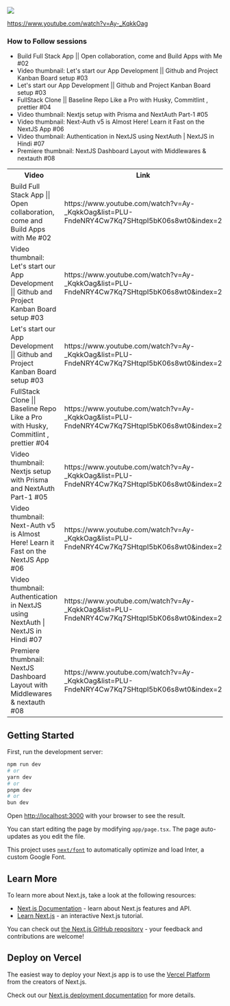 
![](https://i.ytimg.com/vi/Ay-_KqkkOag/maxresdefault.jpg)

https://www.youtube.com/watch?v=Ay-_KqkkOag

### How to Follow sessions 


- Build Full Stack App || Open collaboration, come and Build Apps with Me #02
- Video thumbnail: Let's start our App Development || Github and Project Kanban Board setup #03
- Let's start our App Development || Github and Project Kanban Board setup #03
- FullStack Clone || Baseline Repo Like a Pro with Husky, Commitlint , prettier #04
- Video thumbnail: Nextjs setup with Prisma and NextAuth Part-1 #05
- Video thumbnail: Next-Auth v5 is Almost Here! Learn it Fast on the NextJS App #06
- Video thumbnail: Authentication in NextJS using NextAuth | NextJS in Hindi #07
- Premiere thumbnail: NextJS Dashboard Layout with Middlewares &  nextauth  #08


<table class="ws-table-all" id="customers">
  <tbody><tr>
    <th>Video</th>
    <th>Link</th>
  </tr>
  <tr>
    <td>Build Full Stack App || Open collaboration, come and Build Apps with Me #02</td>
    <td>https://www.youtube.com/watch?v=Ay-_KqkkOag&list=PLU-FndeNRY4Cw7Kq7SHtqpI5bK06s8wt0&index=2</td>
  </tr>
  <tr>
    <td>Video thumbnail: Let's start our App Development || Github and Project Kanban Board setup #03</td>
    <td>https://www.youtube.com/watch?v=Ay-_KqkkOag&list=PLU-FndeNRY4Cw7Kq7SHtqpI5bK06s8wt0&index=2</td>
  </tr>
  <tr>
    <td>Let's start our App Development || Github and Project Kanban Board setup #03</td>
    <td>https://www.youtube.com/watch?v=Ay-_KqkkOag&list=PLU-FndeNRY4Cw7Kq7SHtqpI5bK06s8wt0&index=2</td>
  </tr>
  <tr>
    <td>FullStack Clone || Baseline Repo Like a Pro with Husky, Commitlint , prettier #04</td>
    <td>https://www.youtube.com/watch?v=Ay-_KqkkOag&list=PLU-FndeNRY4Cw7Kq7SHtqpI5bK06s8wt0&index=2</td>
  </tr>
  <tr>
    <td>Video thumbnail: Nextjs setup with Prisma and NextAuth Part-1 #05</td>
    <td>https://www.youtube.com/watch?v=Ay-_KqkkOag&list=PLU-FndeNRY4Cw7Kq7SHtqpI5bK06s8wt0&index=2</td>
  </tr>
  <tr>
    <td>Video thumbnail: Next-Auth v5 is Almost Here! Learn it Fast on the NextJS App #06</td>
    <td>https://www.youtube.com/watch?v=Ay-_KqkkOag&list=PLU-FndeNRY4Cw7Kq7SHtqpI5bK06s8wt0&index=2</td>
  </tr>
    <tr>
    <td>Video thumbnail: Authentication in NextJS using NextAuth | NextJS in Hindi #07</td>
    <td>https://www.youtube.com/watch?v=Ay-_KqkkOag&list=PLU-FndeNRY4Cw7Kq7SHtqpI5bK06s8wt0&index=2</td>
  </tr>
    <tr>
    <td>Premiere thumbnail: NextJS Dashboard Layout with Middlewares &  nextauth  #08
</td>
    <td>https://www.youtube.com/watch?v=Ay-_KqkkOag&list=PLU-FndeNRY4Cw7Kq7SHtqpI5bK06s8wt0&index=2</td>
  </tr>
</tbody></table>

## Getting Started

First, run the development server:

```bash
npm run dev
# or
yarn dev
# or
pnpm dev
# or
bun dev
```

Open [http://localhost:3000](http://localhost:3000) with your browser to see the result.

You can start editing the page by modifying `app/page.tsx`. The page auto-updates as you edit the file.

This project uses [`next/font`](https://nextjs.org/docs/basic-features/font-optimization) to automatically optimize and load Inter, a custom Google Font.

## Learn More

To learn more about Next.js, take a look at the following resources:

- [Next.js Documentation](https://nextjs.org/docs) - learn about Next.js features and API.
- [Learn Next.js](https://nextjs.org/learn) - an interactive Next.js tutorial.

You can check out [the Next.js GitHub repository](https://github.com/vercel/next.js/) - your feedback and contributions are welcome!

## Deploy on Vercel

The easiest way to deploy your Next.js app is to use the [Vercel Platform](https://vercel.com/new?utm_medium=default-template&filter=next.js&utm_source=create-next-app&utm_campaign=create-next-app-readme) from the creators of Next.js.

Check out our [Next.js deployment documentation](https://nextjs.org/docs/deployment) for more details.
